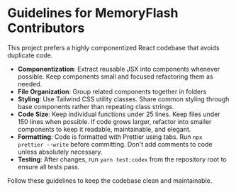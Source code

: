 # Guidelines for MemoryFlash Contributors

This project prefers a highly componentized React codebase that avoids duplicate code.

- **Componentization**: Extract reusable JSX into components whenever possible. Keep components small and focused refactoring them as needed.
- **File Organization**: Group related components together in folders
- **Styling**: Use Tailwind CSS utility classes. Share common styling through base components rather than repeating class strings.
- **Code Size**: Keep individual functions under 25 lines. Keep files under 150 lines when possible. If code grows larger, refactor into smaller components to keep it readable, maintainable, and elegant.
- **Formatting**: Code is formatted with Prettier using tabs. Run `npx prettier --write` before committing. Don't add comments to code unless absolutely necessary.
- **Testing**: After changes, run `yarn test:codex` from the repository root to ensure all tests pass.

Follow these guidelines to keep the codebase clean and maintainable.
